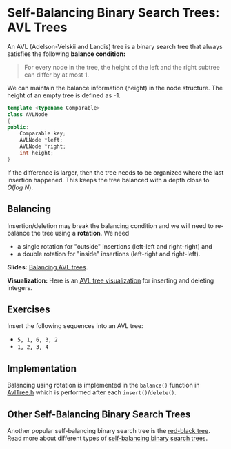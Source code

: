 # Self-Balancing Binary Search Trees: AVL Trees

An AVL (Adelson-Velskii and Landis) tree is a binary search tree that always satisfies the
 following **balance condition:**

> For every node in the tree, the height of the left and the right subtree can
differ by at most 1.

We can maintain the balance information (height) in the node structure. The height of an empty tree is defined as -1.

```cpp
template <typename Comparable>
class AVLNode
{
public:
    Comparable key;
    AVLNode *left;
    AVLNode *right;
    int height;
}
```

If the difference is larger, then the tree needs to be organized where the 
last insertion happened.
This keeps the tree balanced with a depth close to $O(log\ N)$.


## Balancing

Insertion/deletion may break the balancing condition and we will need to re-balance the tree using a **rotation**. 
We need 

* a single rotation for "outside" insertions (left-left and right-right) and 
* a double rotation for "inside" insertions (left-right and right-left).

**Slides:** [Balancing AVL trees](https://github.com/mhahsler/CS2341/blob/main/Chapter4_Trees/slides/AVL_trees.pdf).

**Visualization:** Here is an [AVL tree visualization](https://www.cs.usfca.edu/~galles/visualization/AVLtree.html) for inserting and deleting integers.


## Exercises
Insert the following sequences into an AVL tree:

* `5, 1, 6, 3, 2`
* `1, 2, 3, 4`


## Implementation
Balancing using rotation is implemented in the `balance()` function in [AvlTree.h](AvlTree.h) which is performed after each `insert()`/`delete()`.


## Other Self-Balancing Binary Search Trees

Another popular self-balancing binary search tree is the [red-black tree](https://en.wikipedia.org/wiki/Red%E2%80%93black_tree).
Read more about different types of [self-balancing binary search trees](https://en.wikipedia.org/wiki/Self-balancing_binary_search_tree).

